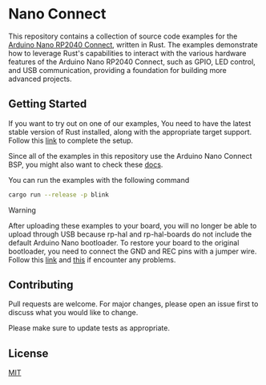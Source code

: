 # Nano Connect

This repository contains a collection of source code examples for the [Arduino Nano RP2040 Connect](https://docs.arduino.cc/hardware/nano-rp2040-connect/), written in Rust. The examples demonstrate how to leverage Rust's capabilities to interact with the various hardware features of the Arduino Nano RP2040 Connect, such as GPIO, LED control, and USB communication, providing a foundation for building more advanced projects.

## Getting Started

If you want to try out on one of our examples, You need to have the latest stable version of Rust installed, along with the appropriate target support. Follow this [link](https://github.com/rp-rs/rp-hal?tab=readme-ov-file#getting-started) to complete the setup. 

Since all of the examples in this repository use the Arduino Nano Connect BSP, you might also want to check these [docs](https://github.com/rp-rs/rp-hal-boards/tree/main/boards/arduino_nano_connect).

You can run the examples with the following command

```bash
cargo run --release -p blink
```

> [!warning]
>
> After uploading these examples to your board, you will no longer be able to upload through USB because rp-hal and rp-hal-boards do not include the default Arduino Nano bootloader.
> To restore your board to the original bootloader, you need to connect the GND and REC pins with a jumper wire.
> Follow this [link](https://support.arduino.cc/hc/en-us/articles/4404168794514-Nano-RP2040-Connect-not-being-detected-on-USB-port) and [this](https://docs.arduino.cc/tutorials/nano-rp2040-connect/rp2040-01-technical-reference/?_gl=1*15xbpg7*_gcl_au*MTU1MDg0MzUzNy4xNzI0NzY4NDIz*FPAU*MTU1MDg0MzUzNy4xNzI0NzY4NDIz*_ga*OTQ1NjI5MDg3LjE3MjQ3Njg0MTg.*_ga_NEXN8H46L5*MTcyNDkyNjMyOC4xNi4xLjE3MjQ5MjYzMzcuMC4wLjEyOTkyOTA1ODc.*_fplc*JTJGYVVLMmxHUTR1djVuTDZ3dThWemFVUWVxWSUyQjIyR0FMb0VQNmlxTzJxdHRmN2hMdE9kQWdtbFRZc09iVkhVbzBoZ25SY1BPdWk3dHBVakNnOFkxRmp6aWpNanglMkIyZnY4WTNNNU1zJTJCSHVwZ0RrVjA4UkZ0SDB4NG9OZXByb1ElM0QlM0Q.#board-not-detected) if encounter any problems.

## Contributing
Pull requests are welcome. For major changes, please open an issue first to discuss what you would like to change.

Please make sure to update tests as appropriate.

## License
[MIT](https://choosealicense.com/licenses/mit/)

